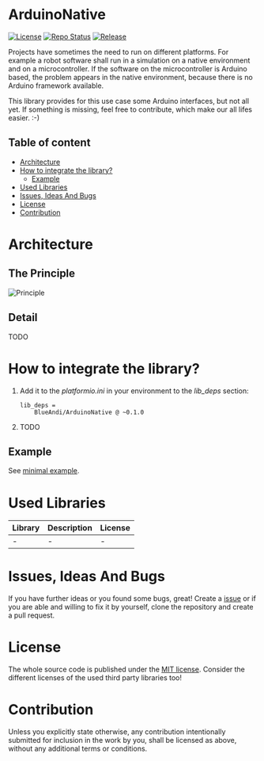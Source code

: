 # ArduinoNative <!-- omit in toc -->

[![License](https://img.shields.io/badge/license-MIT-blue.svg)](http://choosealicense.com/licenses/mit/)
[![Repo Status](https://www.repostatus.org/badges/latest/wip.svg)](https://www.repostatus.org/#wip)
[![Release](https://img.shields.io/github/release/BlueAndi/ArduinoNative.svg)](https://github.com/BlueAndi/ArduinoNative/releases)

Projects have sometimes the need to run on different platforms. For example a robot software shall run in a simulation on a native environment and on a microcontroller. If the software on the microcontroller is Arduino based, the problem appears in the native environment, because there is no Arduino framework available.

This library provides for this use case some Arduino interfaces, but not all yet. If something is missing, feel free to contribute, which make our all lifes easier. :-)

## Table of content

* [Architecture](#architecture)
* [How to integrate the library?](#how-to-integrate-the-library)
  * [Example](#example)
* [Used Libraries](#used-libraries)
* [Issues, Ideas And Bugs](#issues-ideas-and-bugs)
* [License](#license)
* [Contribution](#contribution)

# Architecture

## The Principle
![Principle](http://www.plantuml.com/plantuml/proxy?cache=no&src=https://raw.githubusercontent.com//BlueAndi/ArduinoNative/blob/update_uml_docu/doc/uml/Principle.plantuml)

## Detail

TODO

# How to integrate the library?
1. Add it to the _platformio.ini_ in your environment to the _lib\_deps_ section:
    ```
    lib_deps =
        BlueAndi/ArduinoNative @ ~0.1.0
    ```
3. TODO

## Example
See [minimal example](./examples/example/).

# Used Libraries

| Library                                                            | Description                                                      | License    |
| ------------------------------------------------------------------ | ---------------------------------------------------------------- | ---------- |
| - | - | - |

# Issues, Ideas And Bugs
If you have further ideas or you found some bugs, great! Create a [issue](https://github.com/BlueAndi/ArduinoNative/issues) or if you are able and willing to fix it by yourself, clone the repository and create a pull request.

# License
The whole source code is published under the [MIT license](http://choosealicense.com/licenses/mit/).
Consider the different licenses of the used third party libraries too!

# Contribution
Unless you explicitly state otherwise, any contribution intentionally submitted for inclusion in the work by you, shall be licensed as above, without any
additional terms or conditions.
